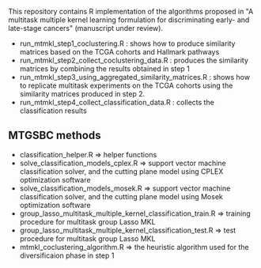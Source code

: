 This repository contains R implementation of the algorithms proposed in "A multitask multiple kernel learning formulation for discriminating early- and late-stage cancers" (manuscript under review).

* run_mtmkl_step1_coclustering.R : shows how to produce similarity matrices based on the TCGA cohorts and Hallmark pathways
* run_mtmkl_step2_collect_coclustering_data.R : produces the similarity matrices by combining the results obtained in step 1
* run_mtmkl_step3_using_aggregated_similarity_matrices.R : shows how to replicate multitask experiments on the TCGA cohorts using the similarity matrices produced in step 2.
* run_mtmkl_step4_collect_classification_data.R	: collects the classification results

MTGSBC methods
------------
* classification_helper.R => helper functions
* solve_classification_models_cplex.R => support vector machine classification solver, and the cutting plane model using CPLEX optimization software
* solve_classification_models_mosek.R => support vector machine classification solver, and the cutting plane model using Mosek optimization software
* group_lasso_multitask_multiple_kernel_classification_train.R => training procedure for multitask group Lasso MKL
* group_lasso_multitask_multiple_kernel_classification_test.R => test procedure for multitask group Lasso MKL
* mtmkl_coclustering_algorithm.R => the heuristic algorithm used for the diversificaion phase in step 1


